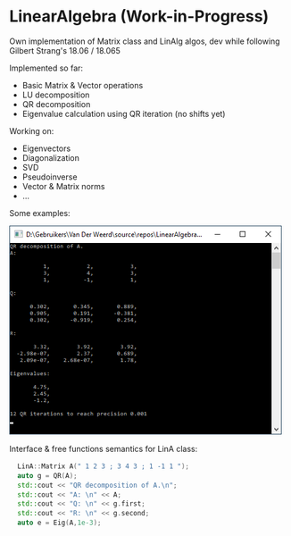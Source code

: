 # LinearAlgebra (Work-in-Progress)
Own implementation of Matrix class and LinAlg algos, dev while following Gilbert Strang's 18.06 / 18.065

Implemented so far:
* Basic Matrix & Vector operations
* LU decomposition
* QR decomposition
* Eigenvalue calculation using QR iteration (no shifts yet)

Working on:
* Eigenvectors
* Diagonalization
* SVD
* Pseudoinverse
* Vector & Matrix norms
* ...

Some examples:

![QR example](QR_iteration_demo.png)

Interface & free functions semantics for LinA class:
```cpp
  LinA::Matrix A(" 1 2 3 ; 3 4 3 ; 1 -1 1 ");
  auto g = QR(A);
  std::cout << "QR decomposition of A.\n";
  std::cout << "A: \n" << A;
  std::cout << "Q: \n" << g.first;
  std::cout << "R: \n" << g.second;
  auto e = Eig(A,1e-3);
```
